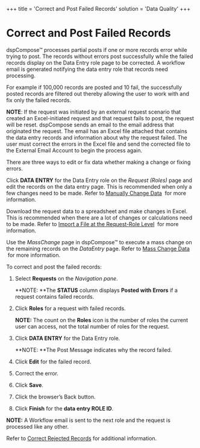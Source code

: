 +++
title = 'Correct and Post Failed Records'
solution = 'Data Quality'
+++

# Correct and Post Failed Records

dspCompose™ processes partial posts if one or more records error while
trying to post. The records without errors post successfully while the
failed records display on the Data Entry role page to be corrected. A
workflow email is generated notifying the data entry role that records
need processing.

For example if 100,000 records are posted and 10 fail, the successfully
posted records are filtered out thereby allowing the user to work with
and fix only the failed records.

<span style="font-weight: bold;">NOTE</span>: If the request was
initiated by an external request scenario that created an
Excel-initiated request and that request fails to post, the request will
be reset. dspCompose sends an email to the email address that originated
the request. The email has an Excel file attached that contains the data
entry records and information about why the request failed. The user
must correct the errors in the Excel file and send the corrected file to
the External Email Account to begin the process again.

There are three ways to edit or fix data whether making a change or
fixing errors.

Click **DATA ENTRY** for the Data Entry role on the *Request (Roles)*
page and edit the records on the data entry page. This is recommended
when only a few changes need to be made. Refer to [Manually Change
Data](Enter_Data_for_a_Request.htm#Manually_Change_Data)  for more
information.

Download the request data to a spreadsheet and make changes in Excel.
This is recommended when there are a lot of changes or calculations need
to be made. Refer to [Import a File at the Request-Role
Level](Import_a_File_at_the_Request%20Role_Level.htm)  for more
information.

Use the *MassChange* page in dspCompose™ to execute a mass change on the
remaining records on the *DataEntry* page. Refer to [Mass Change
Data](Enter_Data_for_a_Request.htm#Mass_Change_Data)  for more
information.

To correct and post the failed records:

1.  Select **Requests** on the *Navigation pane*.
    
    **NOTE: **The **STATUS** column displays **Posted with Errors** if a
    request contains failed records.

2.  Click **Roles** for a request with failed records.
    
    **NOTE:** The count on the **Roles** icon is the number of roles the
    current user can access, not the total number of roles for the
    request.

3.  Click **DATA ENTRY** for the Data Entry role.
    
    **NOTE: **The Post Message indicates why the record failed.

4.  Click **Edit** for the failed record.

5.  Correct the error.

6.  Click **Save**.

7.  Click the browser’s Back button.

8.  Click **Finish** for the **data entry ROLE ID**.

**NOTE:** A Workflow email is sent to the next role and the request is
processed like any other.

Refer to [Correct Rejected Records](Correct_Rejected_Records.htm) for
additional information.
